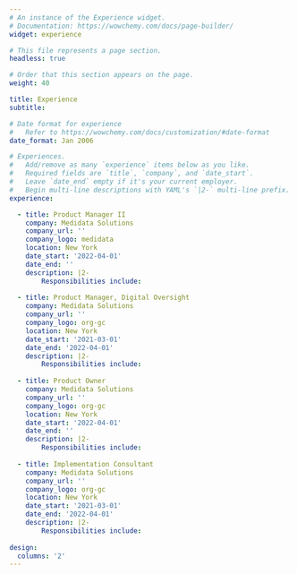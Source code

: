```yaml
---
# An instance of the Experience widget.
# Documentation: https://wowchemy.com/docs/page-builder/
widget: experience

# This file represents a page section.
headless: true

# Order that this section appears on the page.
weight: 40

title: Experience
subtitle:

# Date format for experience
#   Refer to https://wowchemy.com/docs/customization/#date-format
date_format: Jan 2006

# Experiences.
#   Add/remove as many `experience` items below as you like.
#   Required fields are `title`, `company`, and `date_start`.
#   Leave `date_end` empty if it's your current employer.
#   Begin multi-line descriptions with YAML's `|2-` multi-line prefix.
experience:

  - title: Product Manager II
    company: Medidata Solutions
    company_url: ''
    company_logo: medidata
    location: New York
    date_start: '2022-04-01'
    date_end: ''
    description: |2-
        Responsibilities include:
        
  - title: Product Manager, Digital Oversight
    company: Medidata Solutions
    company_url: ''
    company_logo: org-gc
    location: New York
    date_start: '2021-03-01'
    date_end: '2022-04-01'
    description: |2-
        Responsibilities include: 
        
  - title: Product Owner
    company: Medidata Solutions
    company_url: ''
    company_logo: org-gc
    location: New York
    date_start: '2022-04-01'
    date_end: ''
    description: |2-
        Responsibilities include:
        
  - title: Implementation Consultant
    company: Medidata Solutions
    company_url: ''
    company_logo: org-gc
    location: New York
    date_start: '2021-03-01'
    date_end: '2022-04-01'
    description: |2-
        Responsibilities include: 
        
design:
  columns: '2'
---
```

